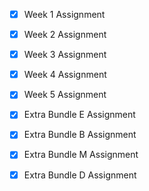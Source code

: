 - [x] Week 1 Assignment
- [x] Week 2 Assignment
- [x] Week 3 Assignment
- [x] Week 4 Assignment
- [x] Week 5 Assignment
- [x] Extra Bundle E Assignment
- [x] Extra Bundle B Assignment
- [x] Extra Bundle M Assignment
- [x] Extra Bundle D Assignment

